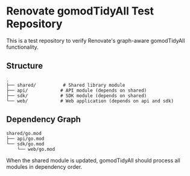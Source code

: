 # Renovate gomodTidyAll Test Repository

This is a test repository to verify Renovate's graph-aware gomodTidyAll functionality.

## Structure

```
.
├── shared/          # Shared library module
├── api/            # API module (depends on shared)
├── sdk/            # SDK module (depends on shared)
└── web/            # Web application (depends on api and sdk)
```

## Dependency Graph

```
shared/go.mod
├── api/go.mod
└── sdk/go.mod
    └── web/go.mod
```

When the shared module is updated, gomodTidyAll should process all modules in dependency order.